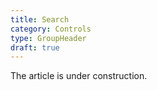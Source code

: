```yaml
---
title: Search
category: Controls
type: GroupHeader
draft: true
---
```


The article is under construction. 

